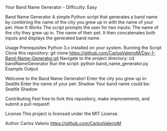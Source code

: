 Your Band Name Generator - Difficulty: Easy

Band Name Generator
A simple Python script that generates a band name by combining the name of the city you grew up in with the name of your pet.
How It Works
The script prompts the user for two inputs:
The name of the city they grew up in.
The name of their pet.
It then concatenates both inputs and displays the generated band name.

Usage
Prerequisites
Python 3.x installed on your system.
Running the Script
Clone this repository:
git clone https://github.com/CarlosValerioM/Day-1-Band-Name-Generator.git
Navigate to the project directory:
cd bandNameGenerator
Run the script:
python band_name_generator.py
Example Output

Welcome to the Band Name Generator!
Enter the city you grew up in: Seattle
Enter the name of your pet: Shadow
Your band name could be: Seattle Shadow

Contributing
Feel free to fork this repository, make improvements, and submit a pull request!

License
This project is licensed under the MIT License.

Author
Carlos Valerio https://github.com/CarlosValerioM
